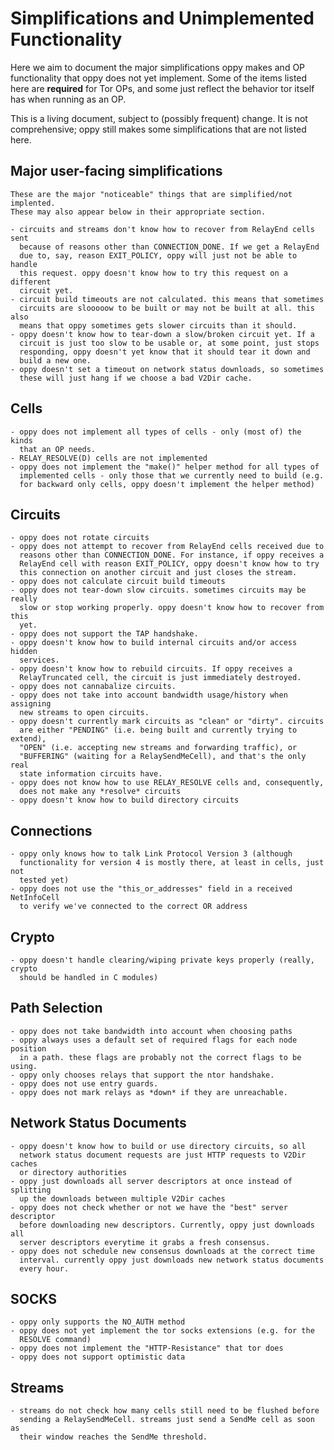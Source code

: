 Simplifications and Unimplemented Functionality
===============================================

Here we aim to document the major simplifications oppy makes and OP
functionality that oppy does not yet implement. Some of the items listed here
are **required** for Tor OPs, and some just reflect the behavior tor itself has
when running as an OP.

This is a living document, subject to (possibly frequent) change. It is not
comprehensive; oppy still makes some simplifications that are not listed here.

Major user-facing simplifications
---------------------------------

    These are the major "noticeable" things that are simplified/not implented.
    These may also appear below in their appropriate section.

    - circuits and streams don't know how to recover from RelayEnd cells sent
      because of reasons other than CONNECTION_DONE. If we get a RelayEnd
      due to, say, reason EXIT_POLICY, oppy will just not be able to handle
      this request. oppy doesn't know how to try this request on a different
      circuit yet.
    - circuit build timeouts are not calculated. this means that sometimes
      circuits are slooooow to be built or may not be built at all. this also
      means that oppy sometimes gets slower circuits than it should.
    - oppy doesn't know how to tear-down a slow/broken circuit yet. If a
      circuit is just too slow to be usable or, at some point, just stops
      responding, oppy doesn't yet know that it should tear it down and
      build a new one.
    - oppy doesn't set a timeout on network status downloads, so sometimes
      these will just hang if we choose a bad V2Dir cache.

Cells
-----

    - oppy does not implement all types of cells - only (most of) the kinds
      that an OP needs.
    - RELAY_RESOLVE(D) cells are not implemented
    - oppy does not implement the "make()" helper method for all types of
      implemented cells - only those that we currently need to build (e.g.
      for backward only cells, oppy doesn't implement the helper method)

Circuits
--------

    - oppy does not rotate circuits
    - oppy does not attempt to recover from RelayEnd cells received due to
      reasons other than CONNECTION_DONE. For instance, if oppy receives a
      RelayEnd cell with reason EXIT_POLICY, oppy doesn't know how to try
      this connection on another circuit and just closes the stream.
    - oppy does not calculate circuit build timeouts
    - oppy does not tear-down slow circuits. sometimes circuits may be really
      slow or stop working properly. oppy doesn't know how to recover from this
      yet.
    - oppy does not support the TAP handshake.
    - oppy doesn't know how to build internal circuits and/or access hidden
      services.
    - oppy doesn't know how to rebuild circuits. If oppy receives a
      RelayTruncated cell, the circuit is just immediately destroyed.
    - oppy does not cannabalize circuits.
    - oppy does not take into account bandwidth usage/history when assigning
      new streams to open circuits.
    - oppy doesn't currently mark circuits as "clean" or "dirty". circuits
      are either "PENDING" (i.e. being built and currently trying to extend),
      "OPEN" (i.e. accepting new streams and forwarding traffic), or
      "BUFFERING" (waiting for a RelaySendMeCell), and that's the only real
      state information circuits have.
    - oppy does not know how to use RELAY_RESOLVE cells and, consequently,
      does not make any *resolve* circuits
    - oppy doesn't know how to build directory circuits

Connections
-----------

    - oppy only knows how to talk Link Protocol Version 3 (although
      functionality for version 4 is mostly there, at least in cells, just not
      tested yet)
    - oppy does not use the "this_or_addresses" field in a received NetInfoCell
      to verify we've connected to the correct OR address

Crypto
------

    - oppy doesn't handle clearing/wiping private keys properly (really, crypto
      should be handled in C modules)

Path Selection
--------------

    - oppy does not take bandwidth into account when choosing paths
    - oppy always uses a default set of required flags for each node position
      in a path. these flags are probably not the correct flags to be using.
    - oppy only chooses relays that support the ntor handshake.
    - oppy does not use entry guards.
    - oppy does not mark relays as *down* if they are unreachable.

Network Status Documents
------------------------

    - oppy doesn't know how to build or use directory circuits, so all
      network status document requests are just HTTP requests to V2Dir caches
      or directory authorities
    - oppy just downloads all server descriptors at once instead of splitting
      up the downloads between multiple V2Dir caches
    - oppy does not check whether or not we have the "best" server descriptor
      before downloading new descriptors. Currently, oppy just downloads all
      server descriptors everytime it grabs a fresh consensus.
    - oppy does not schedule new consensus downloads at the correct time
      interval. currently oppy just downloads new network status documents
      every hour.

SOCKS
-----

    - oppy only supports the NO_AUTH method
    - oppy does not yet implement the tor socks extensions (e.g. for the
      RESOLVE command)
    - oppy does not implement the "HTTP-Resistance" that tor does
    - oppy does not support optimistic data

Streams
-------

    - streams do not check how many cells still need to be flushed before
      sending a RelaySendMeCell. streams just send a SendMe cell as soon as
      their window reaches the SendMe threshold.

